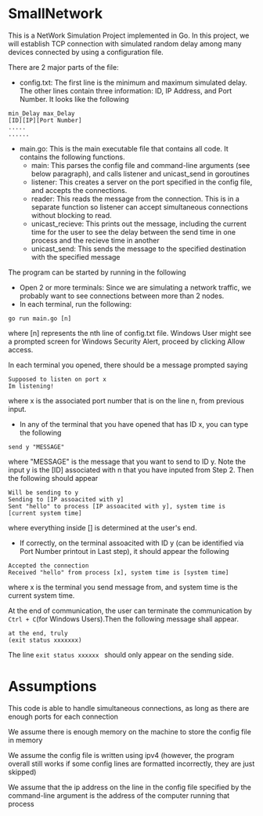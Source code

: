 # SmallNetwork
This is a NetWork Simulation Project implemented in Go. In this project, we will establish TCP connection with simulated random delay among many devices connected 
by using a configuration file.

There are 2 major parts of the file:
- config.txt: The first line is the minimum and maximum simulated delay. The other lines contain three information: ID, IP Address, and Port Number. It looks like the following

```
min_Delay max_Delay
[ID][IP][Port Number]
.....
......
```
- main.go: This is the main executable file that contains all code. It contains the following functions.
  - main: This parses the config file and command-line arguments (see below paragraph), and calls listener and unicast_send in goroutines
  - listener: This creates a server on the port specified in the config file, and accepts the connections.
  - reader: This reads the message from the connection. This is in a separate function so listener can accept simultaneous connections without blocking to read.
  - unicast_recieve: This prints out the message, including the current time for the user to see the delay between the send time in one process and the recieve time in another
  - unicast_send: This sends the message to the specified destination with the specified message

The program can be started by running in the following
- Open 2 or more terminals: Since we are simulating a network traffic, we probably want to see connections between more than 2 nodes.
- In each terminal, run the following:
```
go run main.go [n]
```
where [n] represents the nth line of config.txt file. Windows User might see a prompted screen for Windows Security Alert, proceed by clicking Allow access.

In each terminal you opened, there should be a message prompted saying 
```
Supposed to listen on port x
Im listening!
```
where x is the associated port number that is on the line n, from previous input. 
- In any of the terminal that you have opened that has ID x, you can type the following 
```
send y "MESSAGE"
```
where "MESSAGE" is the message that you want to send to ID y. Note the input y is the [ID] associated with n that you have inputed from Step 2.
Then the following should appear
```
Will be sending to y   
Sending to [IP assoacited with y]
Sent "hello" to process [IP assoacited with y], system time is [current system time]
```
where everything inside [] is determined at the user's end.

- If correctly, on the terminal assoacited with ID y (can be identified via Port Number printout in Last step), it should appear the following
```
Accepted the connection
Received "hello" from process [x], system time is [system time]
```
where x is the terminal you send message from, and system time is the current system time.

At the end of communication, the user can terminate the communication by ```Ctrl + C```(for Windows Users).Then the following message shall appear.
```
at the end, truly
(exit status xxxxxxx) 
```

The line ```exit status xxxxxx ``` should only appear on the sending side.

# Assumptions
This code is able to handle simultaneous connections, as long as there are enough ports for each connection

We assume there is enough memory on the machine to store the config file in memory

We assume the config file is written using ipv4 (however, the program overall still works if some config lines are formatted incorrectly, they are just skipped)

We assume that the ip address on the line in the config file specified by the command-line argument is the address of the computer running that process
